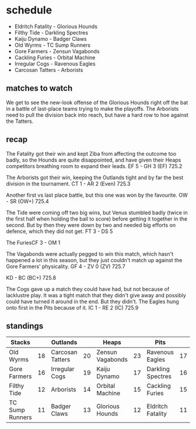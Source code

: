 # schedule

* Eldritch Fatality - Glorious Hounds
* Filthy Tide - Darkling Spectres
* Kaiju Dynamo - Badger Claws
* Old Wyrms - TC Sump Runners
* Gore Farmers - Zensun Vagabonds
* Cackling Furies - Orbital Machine
* Irregular Cogs - Ravenous Eagles
* Carcosan Tatters - Arborists


## matches to watch

We get to see the new-look offense of the Glorious Hounds right off the bat in a battle of last-place teams trying to make the playoffs. The Arborists need to pull the division back into reach, but have a hard row to hoe against the Tatters.

## recap

The Fatality got their win and kept Ziba from affecting the outcome too badly, so the Hounds are quite disappointed, and have given their Heaps competitors breathing room to expand their leads. EF 5 - GH 3 (EF) 725.2

The Arborists got their win, keeping the Outlands tight and by far the best division in the tournament. CT 1 - AR 2 (Even) 725.3

Another first vs last place battle, but this one was won by the favourite. OW - SR (OW+) 725.4

The Tide were coming off two big wins, but Venus stumbled badly (twice in the first half when holding the ball to score) before getting it together in the second. But by then they were down by two and needed big efforts on defence, which they did not get.  FT 3 - DS 5

The FuriesCF 3 - OM 1

The Vagabonds were actually pegged to win this match, which hasn't happened a lot in this season, but they just couldn't match up against the Gore Farmers' physicality. GF 4 - ZV 0 (ZV) 725.7

KD - BC (BC+) 725.8

The Cogs gave up a match they could have had, but not because of lacklustre play. It was a tight match that they didn't give away and possibly could have turned it around in the end. But they didn't. The Eagles hung onto first in the Pits because of it. IC 1 - RE 2 (IC) 725.9

## standings

| Stacks |  | Outlands |  | Heaps |  | Pits |  |
|-------|-----|--|--|------|------|--|--|
| Old Wyrms | 18 | Carcosan Tatters | 20 | Zensun Vagabonds | 23 | Ravenous Eagles | 17 |
| Gore Farmers | 16 | Irregular Cogs | 19 | Kaiju Dynamo | 17 | Darkling Spectres | 16 |
| Filthy Tide | 12 | Arborists | 14 | Orbital Machine | 15 | Cackling Furies | 15 |
| TC Sump Runners | 11 | Badger Claws | 13 |  Glorious Hounds | 12 | Eldritch Fatality | 11 |

